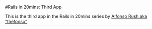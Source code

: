 #Rails in 20mins: Third App

This is the third app in the Rails in 20mins series by [Alfonso Rush aka "thefonso"](http://www.thefonso.com) 